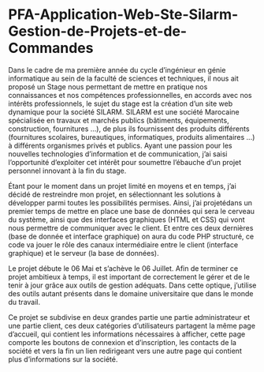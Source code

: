 # PFA-Application-Web-Ste-Silarm-Gestion-de-Projets-et-de-Commandes

Dans le cadre de ma première année du cycle d’ingénieur en génie informatique au sein de la faculté de sciences et techniques, il nous ait proposé un Stage nous permettant de 
mettre en pratique nos connaissances et nos compétences professionnelles, en accords avec nos intérêts professionnels, le sujet du stage est la création d’un site web dynamique
pour la société SILARM.
SILARM est une société Marocaine spécialisée en travaux et marchés publics (bâtiments, équipements, construction, fournitures ...), de plus ils fournissent des produits différents 
(fournitures scolaires, bureautiques, informatiques, produits alimentaires ...) à différents organismes privés et publics.
Ayant une passion pour les nouvelles technologies d’information et de communication, j’ai saisi l’opportunité d’exploiter cet intérêt pour soumettre l’ébauche d’un projet personnel
innovant à la fin du stage.


Étant pour le moment dans un projet limité en moyens et en temps, j’ai décidé de restreindre mon projet, en sélectionnant les solutions à développer parmi toutes les possibilités permises.
Ainsi, j’ai projetédans un premier temps de mettre en place une base de données qui sera le cerveau du système, ainsi que des interfaces graphiques (HTML et CSS) qui vont nous 
permettre de communiquer avec le client. Et entre ces deux dernières (base de donnée et interface graphique) on aura du code PHP structuré, ce code va jouer le rôle des canaux 
intermédiaire entre le client (interface graphique) et le serveur (la base de données). 


Le projet débute le 06 Mai et s’achève le  06 Juillet. Afin de terminer ce projet ambitieux à temps, il est important de correctement le gérer et de le tenir à jour grâce aux 
outils de gestion adéquats. Dans cette optique, j’utilise des outils autant présents dans le domaine universitaire que dans le monde du travail. 

Ce projet se subdivise en deux grandes partie une partie administrateur et une partie client, ces deux catégories d’utilisateurs partagent la même page d’accueil, qui contient 
les informations nécessaires à afficher, cette page comporte les boutons de connexion et d’inscription, les contacts de la société et vers la fin un lien redirigeant vers une 
autre page qui contient plus d’informations sur la société.
 
